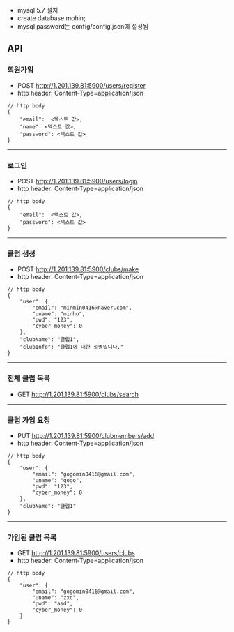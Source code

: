 - mysql 5.7 설치
- create database mohin;
- mysql password는 config/config.json에 설정됨


## API
### 회원가입
- POST http://1.201.139.81:5900/users/register
- http header: Content-Type=application/json
```
// http body
{
	"email":  <텍스트 값>,
	"name": <텍스트 값>,
	"password": <텍스트 값>
}
```
*****
### 로그인
- POST http://1.201.139.81:5900/users/login
- http header: Content-Type=application/json
```
// http body
{
	"email":  <텍스트 값>,
	"password": <텍스트 값>
}
```
*****
### 클럽 생성
- POST http://1.201.139.81:5900/clubs/make
- http header: Content-Type=application/json
```$xslt
// http body
{
	"user": {
        "email": "minmin0416@naver.com",
        "uname": "minho",
        "pwd": "123",
        "cyber_money": 0
    },
    "clubName": "클럽1",
    "clubInfo": "클럽1에 대한 설명입니다."
}
```
*****
### 전체 클럽 목록
- GET http://1.201.139.81:5900/clubs/search

*****
### 클럽 가입 요청
- PUT http://1.201.139.81:5900/clubmembers/add
- http header: Content-Type=application/json
```$xslt
// http body
{
	"user": {
        "email": "gogomin0416@gmail.com",
        "uname": "gogo",
        "pwd": "123",
        "cyber_money": 0
    },
    "clubName": "클럽1"
}
```
*****
### 가입된 클럽 목록
- GET http://1.201.139.81:5900/users/clubs
- http header: Content-Type=application/json
```$xslt
// http body
{
	"user": {
        "email": "gogomin0416@gmail.com",
        "uname": "zxc",
        "pwd": "asd",
        "cyber_money": 0
    }
}
```
